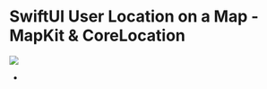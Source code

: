 
# SwiftUI User Location on a Map - MapKit & CoreLocation




![](https://github.com/mertdagistan/SwiftUI-User-Location-MapKit-CoreLocation/blob/main/media/demo.gif)


-

